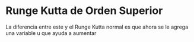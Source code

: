 # Runge Kutta de Orden  Superior
 
La diferencia entre este y el Runge Kutta normal es que ahora se le agrega una variable u que ayuda a aumentar

<!--stackedit_data:
eyJoaXN0b3J5IjpbLTIwNTIyMjI2NTZdfQ==
-->
